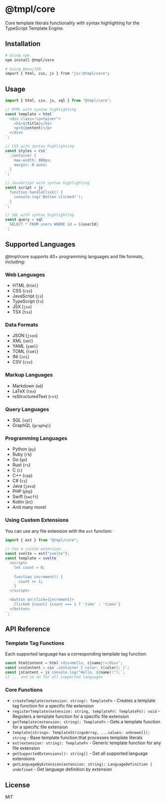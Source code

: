 # @tmpl/core

Core template literals functionality with syntax highlighting for the TypeScript Template Engine.

## Installation

```bash
# Using npm
npm install @tmpl/core

# Using Deno/JSR
import { html, css, js } from "jsr:@tmpl/core";
```

## Usage

```typescript
import { html, css, js, sql } from "@tmpl/core";

// HTML with syntax highlighting
const template = html`
  <div class="container">
    <h1>${title}</h1>
    <p>${content}</p>
  </div>
`;

// CSS with syntax highlighting
const styles = css`
  .container {
    max-width: 800px;
    margin: 0 auto;
  }
`;

// JavaScript with syntax highlighting
const script = js`
  function handleClick() {
    console.log('Button clicked!');
  }
`;

// SQL with syntax highlighting
const query = sql`
  SELECT * FROM users WHERE id = ${userId}
`;
```

## Supported Languages

@tmpl/core supports 40+ programming languages and file formats, including:

### Web Languages
- HTML (`html`)
- CSS (`css`)
- JavaScript (`js`)
- TypeScript (`ts`)
- JSX (`jsx`)
- TSX (`tsx`)

### Data Formats
- JSON (`json`)
- XML (`xml`)
- YAML (`yaml`)
- TOML (`toml`)
- INI (`ini`)
- CSV (`csv`)

### Markup Languages
- Markdown (`md`)
- LaTeX (`tex`)
- reStructuredText (`rst`)

### Query Languages
- SQL (`sql`)
- GraphQL (`graphql`)

### Programming Languages
- Python (`py`)
- Ruby (`rb`)
- Go (`go`)
- Rust (`rs`)
- C (`c`)
- C++ (`cpp`)
- C# (`cs`)
- Java (`java`)
- PHP (`php`)
- Swift (`swift`)
- Kotlin (`kt`)
- And many more!

### Using Custom Extensions

You can use any file extension with the `ext` function:

```typescript
import { ext } from "@tmpl/core";

// Use a custom extension
const svelte = ext("svelte");
const template = svelte`
  <script>
    let count = 0;
    
    function increment() {
      count += 1;
    }
  </script>

  <button on:click={increment}>
    Clicked {count} {count === 1 ? 'time' : 'times'}
  </button>
`;
```

## API Reference

### Template Tag Functions

Each supported language has a corresponding template tag function:

```typescript
const htmlContent = html`<div>Hello, ${name}!</div>`;
const cssContent = css`.container { color: ${color}; }`;
const jsContent = js`console.log("Hello, ${name}!");`;
// ... and so on for all supported languages
```

### Core Functions

- `createTemplate(extension: string): TemplateFn` - Creates a template tag function for a specific file extension
- `registerTemplate(extension: string, templateFn: TemplateFn): void` - Registers a template function for a specific file extension
- `getTemplate(extension: string): TemplateFn` - Gets a template function for a specific file extension
- `template(strings: TemplateStringsArray, ...values: unknown[]): string` - Base template function that processes template literals
- `ext(extension: string): TemplateFn` - Generic template function for any file extension
- `getSupportedExtensions(): string[]` - Get all supported language extensions
- `getLanguageByExtension(extension: string): LanguageDefinition | undefined` - Get language definition by extension

## License

MIT
